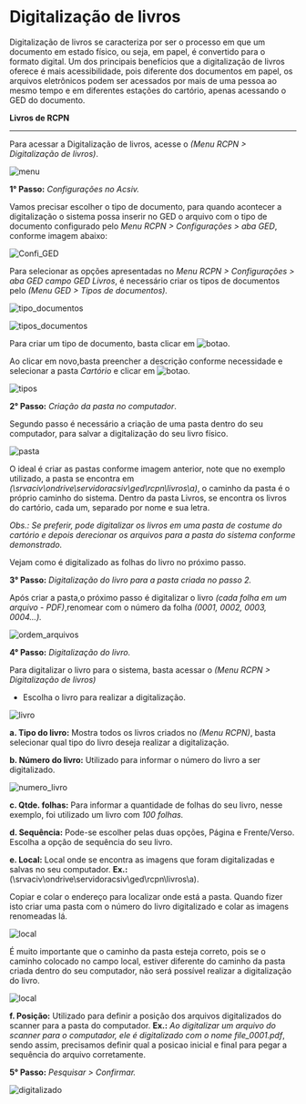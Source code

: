 # Digitalização de livros
Digitalização de livros se caracteriza por ser o processo em que um documento em estado físico, ou seja, em papel, é convertido para o formato digital. Um dos principais benefícios que a digitalização de livros oferece é mais acessibilidade, pois diferente dos documentos em papel, os arquivos eletrônicos podem ser acessados por mais de uma pessoa ao mesmo tempo e em diferentes estações do cartório, apenas acessando o GED do documento.

**Livros de RCPN**
___

Para acessar a Digitalização de livros, acesse o *(Menu RCPN > Digitalização de livros)*.

![menu](https://github.com/gislenetavaresacsiv/DigitalizacaoRCPN/blob/main/IMAGENS/MENU.png)

**1° Passo:** *Configurações no Acsiv.*

Vamos precisar escolher o tipo de documento, para quando acontecer a digitalização o sistema possa inserir no GED o arquivo com o tipo de documento configurado pelo *Menu RCPN > Configurações > aba GED*, conforme imagem abaixo:

![Confi_GED](https://github.com/gislenetavaresacsiv/DigitalizacaoRCPN/blob/main/IMAGENS/GED_CONFIGURACOES.PNG)


Para selecionar as opções apresentadas no *Menu RCPN > Configurações > aba GED campo GED Livros*, é necessário criar os tipos de documentos pelo *(Menu GED > Tipos de documentos).* 

![tipo_documentos](https://github.com/gislenetavaresacsiv/DigitalizacaoRCPN/blob/main/IMAGENS/TIPO_GED.png)

![tipos_documentos](https://github.com/gislenetavaresacsiv/DigitalizacaoRCPN/blob/main/IMAGENS/TIPOS_DOCUMENTOS_NOVO.PNG)

Para criar um tipo de documento, basta clicar em ![botao](https://github.com/gislenetavaresacsiv/DigitalizacaoRCPN/blob/main/IMAGENS/TIPOS_DOCUMENTOS_BOTAO_NOVO.PNG).

Ao clicar em novo,basta preencher a descrição conforme necessidade e selecionar a pasta *Cartório* e clicar em ![botao](https://github.com/gislenetavaresacsiv/DigitalizacaoRCPN/blob/main/IMAGENS/Botao_Salvar.PNG).

![tipos](https://github.com/gislenetavaresacsiv/DigitalizacaoRCPN/blob/main/IMAGENS/TIPOS_DOCUMENTOS.PNG)

**2° Passo:** *Criação da pasta no computador*.

Segundo passo é necessário a criação de uma pasta dentro do seu computador, para salvar a digitalização do seu livro físico.

![pasta](https://github.com/gislenetavaresacsiv/DigitalizacaoRCPN/blob/main/IMAGENS/ORDEM_LIVROS_PASTA_COMPUTADOR.PNG)

O ideal é criar as pastas conforme imagem anterior, note que no exemplo utilizado, a pasta se encontra em *(\\srvaciv\ondrive\servidoracsiv\ged\rcpn\livros\a)*, o caminho da pasta é o próprio caminho do sistema. Dentro da pasta Livros, se encontra os livros do cartório, cada um, separado por nome e sua letra.

*Obs.: Se preferir, pode digitalizar os livros em uma pasta de costume do cartório e depois derecionar os arquivos para a pasta do sistema conforme demonstrado.*

Vejam como é digitalizado as folhas do livro no próximo passo.


**3° Passo:** *Digitalização do livro para a pasta criada no passo 2.*


Após criar a pasta,o próximo passo é digitalizar o livro *(cada folha em um arquivo - PDF)*,renomear com o número da folha *(0001, 0002, 0003, 0004...).*

![ordem_arquivos](https://github.com/gislenetavaresacsiv/DigitalizacaoRCPN/blob/main/IMAGENS/ORDEM_ARQUIVOS_SALVOS.PNG)

**4° Passo:** *Digitalização do livro.*

Para digitalizar o livro para o sistema, basta acessar o *(Menu RCPN > Digitalização de livros)*

* Escolha o livro para realizar a digitalização.

![livro](https://github.com/gislenetavaresacsiv/DigitalizacaoRCPN/blob/main/IMAGENS/1.PNG)

**a. Tipo do livro:** Mostra todos os livros criados no *(Menu RCPN)*, basta selecionar qual tipo do livro deseja realizar a digitalização.

**b. Número do livro:** Utilizado para informar o número do livro a ser digitalizado.

![numero_livro](https://github.com/gislenetavaresacsiv/DigitalizacaoRCPN/blob/main/IMAGENS/2.PNG)

**c. Qtde. folhas:** Para informar a quantidade de folhas do seu livro, nesse exemplo, foi utilizado um livro com *100 folhas.*

**d. Sequência:** Pode-se escolher pelas duas opções, Página e Frente/Verso. Escolha a opção de sequência do seu livro.

**e. Local:** Local onde se encontra as imagens que foram digitalizadas e salvas no seu computador. **Ex.:** (\\srvaciv\ondrive\servidoracsiv\ged\rcpn\livros\a).

Copiar e colar o endereço para localizar onde está a pasta. 
Quando fizer isto criar uma pasta com o número do livro digitalizado e colar as imagens renomeadas lá.

![local](https://github.com/gislenetavaresacsiv/DigitalizacaoRCPN/blob/main/IMAGENS/RENOMEADAS.PNG)

É muito importante que o caminho da pasta esteja correto, pois se o caminho colocado no campo local, estiver diferente do caminho da pasta criada dentro do seu computador, não será possível realizar a digitalização do livro.

![local](https://github.com/gislenetavaresacsiv/DigitalizacaoRCPN/blob/main/IMAGENS/3.PNG)

**f. Posição:** Utilizado para definir a posição dos arquivos digitalizados do scanner para a pasta do computador. **Ex.:** *Ao digitalizar um arquivo do scanner para o computador, ele é digitalizado com o nome file_0001.pdf*, sendo assim, precisamos definir qual a posicao inicial e final para pegar a sequência do arquivo corretamente.

**5° Passo:** *Pesquisar > Confirmar.*

![digitalizado](https://github.com/gislenetavaresacsiv/DigitalizacaoRCPN/blob/main/IMAGENS/DIGITALIZACAO_REALIZADA_COM_SUCESSO.PNG)

